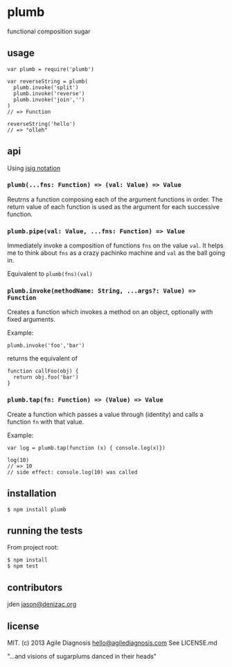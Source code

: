 # plumb
functional composition sugar

## usage

    var plumb = require('plumb')

    var reverseString = plumb(
      plumb.invoke('split')
      plumb.invoke('reverse')
      plumb.invoke('join','')
    )
    // => Function

    reverseString('hello')
    // => "olleh"

## api

Using [jsig notation](https://github.com/jden/jsig)

### `plumb(...fns: Function) => (val: Value) => Value`

Reutrns a function composing each of the argument functions in order. The return value of each function is used as the argument for each successive function.

### `plumb.pipe(val: Value, ...fns: Function) => Value`

Immediately invoke a composition of functions `fns` on the value `val`. It helps me to think about `fns` as a crazy pachinko machine and `val` as the ball going in.

Equivalent to `plumb(fns)(val)`

### `plumb.invoke(methodName: String, ...args?: Value) => Function`

Creates a function which invokes a method on an object, optionally with fixed arguments.

Example:

    plumb.invoke('foo','bar')

returns the equivalent of

    function callFoo(obj) {
      return obj.foo('bar')
    }

### `plumb.tap(fn: Function) => (Value) => Value`

Create a function which passes a value through (identity) and calls a function `fn` with that value.

Example:

    var log = plumb.tap(function (x) { console.log(x)})

    log(10)
    // => 10
    // side effect: console.log(10) was called

## installation

    $ npm install plumb

## running the tests

From project root:

    $ npm install
    $ npm test

## contributors

jden <jason@denizac.org>

## license

MIT. (c) 2013 Agile Diagnosis <hello@agilediagnosis.com> See LICENSE.md

"...and visions of sugarplums danced in their heads"